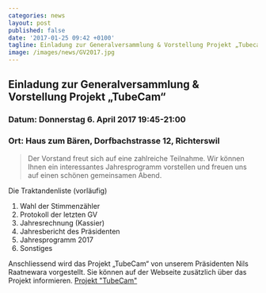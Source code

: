 ```yaml
---
categories: news
layout: post
published: false
date: '2017-01-25 09:42 +0100'
tagline: Einladung zur Generalversammlung & Vorstellung Projekt „Tubecam“ vom 6.4.2017
image: /images/news/GV2017.jpg
---
```

## **Einladung zur Generalversammlung & Vorstellung Projekt „TubeCam“**

### Datum: Donnerstag 6. April 2017 19:45-21:00
### Ort:   Haus zum Bären, Dorfbachstrasse 12, Richterswil

> Der Vorstand freut sich auf eine zahlreiche Teilnahme. Wir können Ihnen ein interessantes Jahresprogramm vorstellen und freuen uns auf einen schönen gemeinsamen Abend.

Die Traktandenliste (vorläufig)
1.	Wahl der Stimmenzähler
2.	Protokoll der letzten GV
3.	Jahresrechnung (Kassier)
4.	Jahresbericht des Präsidenten
5.	Jahresprogramm 2017
6.	Sonstiges

Anschliessend wird das Projekt „TubeCam“ von unserem Präsidenten Nils Raatnewara vorgestellt.
Sie können auf der Webseite zusätzlich über das Projekt informieren. [Projekt "TubeCam"](https://www.zhaw.ch/de/lsfm/institute-zentren/iunr/integrative-oekologie/wildtiermanagement/referenzprojekte/tubecam/)

